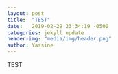 ```yaml
---
layout: post
title:  "TEST"
date:   2019-02-29 23:34:19 -0500
categories: jekyll update
header-img: "media/img/header.png"
author: Yassine
---
```

TEST
